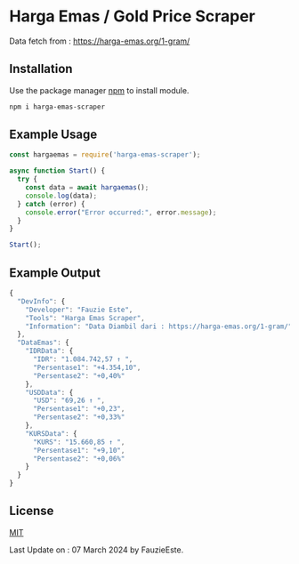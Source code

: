 # Harga Emas / Gold Price Scraper

Data fetch from : https://harga-emas.org/1-gram/

## Installation

Use the package manager [npm](https://docs.npmjs.com/cli/v8/commands/npm-install) to install module.

```bash
npm i harga-emas-scraper
```

## Example Usage

```javascript
const hargaemas = require('harga-emas-scraper');

async function Start() {
  try {
    const data = await hargaemas();
    console.log(data);
  } catch (error) {
    console.error("Error occurred:", error.message);
  }
}

Start();

```
## Example Output
```javascript
{
  "DevInfo": {
    "Developer": "Fauzie Este",
    "Tools": "Harga Emas Scraper",
    "Information": "Data Diambil dari : https://harga-emas.org/1-gram/"
  },
  "DataEmas": {
    "IDRData": {
      "IDR": "1.084.742,57 ↑ ",
      "Persentase1": "+4.354,10",
      "Persentase2": "+0,40%"
    },
    "USDData": {
      "USD": "69,26 ↑ ",
      "Persentase1": "+0,23",
      "Persentase2": "+0,33%"
    },
    "KURSData": {
      "KURS": "15.660,85 ↑ ",
      "Persentase1": "+9,10",
      "Persentase2": "+0,06%"
    }
  }
}
```
## License

[MIT](https://choosealicense.com/licenses/mit/)

Last Update on : 07 March 2024 by FauzieEste.